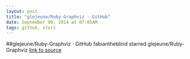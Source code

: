 ```yaml
---
layout: post
title: "glejeune/Ruby-Graphviz · GitHub"
date: September 09, 2014 at 07:05AM
tags: github, stars
---
```

##glejeune/Ruby-Graphviz · GitHub
fabiantheblind starred glejeune/Ruby-Graphviz
[link to source](http://ift.tt/UELrg1) 
